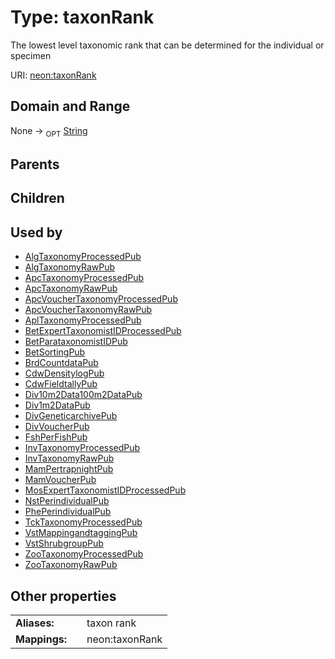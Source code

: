 
# Type: taxonRank


The lowest level taxonomic rank that can be determined for the individual or specimen

URI: [neon:taxonRank](https://data.neonscience.org/taxonRank)


## Domain and Range

None ->  <sub>OPT</sub> [String](types/String.md)

## Parents


## Children


## Used by

 * [AlgTaxonomyProcessedPub](AlgTaxonomyProcessedPub.md)
 * [AlgTaxonomyRawPub](AlgTaxonomyRawPub.md)
 * [ApcTaxonomyProcessedPub](ApcTaxonomyProcessedPub.md)
 * [ApcTaxonomyRawPub](ApcTaxonomyRawPub.md)
 * [ApcVoucherTaxonomyProcessedPub](ApcVoucherTaxonomyProcessedPub.md)
 * [ApcVoucherTaxonomyRawPub](ApcVoucherTaxonomyRawPub.md)
 * [AplTaxonomyProcessedPub](AplTaxonomyProcessedPub.md)
 * [BetExpertTaxonomistIDProcessedPub](BetExpertTaxonomistIDProcessedPub.md)
 * [BetParataxonomistIDPub](BetParataxonomistIDPub.md)
 * [BetSortingPub](BetSortingPub.md)
 * [BrdCountdataPub](BrdCountdataPub.md)
 * [CdwDensitylogPub](CdwDensitylogPub.md)
 * [CdwFieldtallyPub](CdwFieldtallyPub.md)
 * [Div10m2Data100m2DataPub](Div10m2Data100m2DataPub.md)
 * [Div1m2DataPub](Div1m2DataPub.md)
 * [DivGeneticarchivePub](DivGeneticarchivePub.md)
 * [DivVoucherPub](DivVoucherPub.md)
 * [FshPerFishPub](FshPerFishPub.md)
 * [InvTaxonomyProcessedPub](InvTaxonomyProcessedPub.md)
 * [InvTaxonomyRawPub](InvTaxonomyRawPub.md)
 * [MamPertrapnightPub](MamPertrapnightPub.md)
 * [MamVoucherPub](MamVoucherPub.md)
 * [MosExpertTaxonomistIDProcessedPub](MosExpertTaxonomistIDProcessedPub.md)
 * [NstPerindividualPub](NstPerindividualPub.md)
 * [PhePerindividualPub](PhePerindividualPub.md)
 * [TckTaxonomyProcessedPub](TckTaxonomyProcessedPub.md)
 * [VstMappingandtaggingPub](VstMappingandtaggingPub.md)
 * [VstShrubgroupPub](VstShrubgroupPub.md)
 * [ZooTaxonomyProcessedPub](ZooTaxonomyProcessedPub.md)
 * [ZooTaxonomyRawPub](ZooTaxonomyRawPub.md)

## Other properties

|  |  |  |
| --- | --- | --- |
| **Aliases:** | | taxon rank |
| **Mappings:** | | neon:taxonRank |

